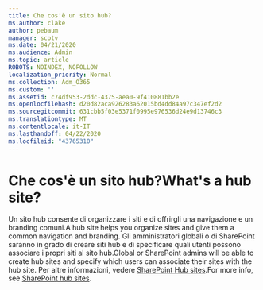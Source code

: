 ```yaml
---
title: Che cos'è un sito hub?
ms.author: clake
author: pebaum
manager: scotv
ms.date: 04/21/2020
ms.audience: Admin
ms.topic: article
ROBOTS: NOINDEX, NOFOLLOW
localization_priority: Normal
ms.collection: Adm_O365
ms.custom: ''
ms.assetid: c74df953-2ddc-4375-aea0-9f410881bb2e
ms.openlocfilehash: d20d82aca926283a62015bd4dd84a97c347ef2d2
ms.sourcegitcommit: 631cbb5f03e5371f0995e976536d24e9d13746c3
ms.translationtype: MT
ms.contentlocale: it-IT
ms.lasthandoff: 04/22/2020
ms.locfileid: "43765310"
---
```

# <a name="whats-a-hub-site"></a><span data-ttu-id="520d1-102">Che cos'è un sito hub?</span><span class="sxs-lookup"><span data-stu-id="520d1-102">What's a hub site?</span></span>

<span data-ttu-id="520d1-103">Un sito hub consente di organizzare i siti e di offrirgli una navigazione e un branding comuni.</span><span class="sxs-lookup"><span data-stu-id="520d1-103">A hub site helps you organize sites and give them a common navigation and branding.</span></span> <span data-ttu-id="520d1-104">Gli amministratori globali o di SharePoint saranno in grado di creare siti hub e di specificare quali utenti possono associare i propri siti al sito hub.</span><span class="sxs-lookup"><span data-stu-id="520d1-104">Global or SharePoint admins will be able to create hub sites and specify which users can associate their sites with the hub site.</span></span> <span data-ttu-id="520d1-105">Per altre informazioni, vedere [SharePoint Hub sites](https://go.microsoft.com/fwlink/?linkid=869388).</span><span class="sxs-lookup"><span data-stu-id="520d1-105">For more info, see [SharePoint hub sites](https://go.microsoft.com/fwlink/?linkid=869388).</span></span>
  
